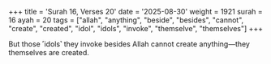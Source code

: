 +++
title = 'Surah 16, Verses 20'
date = '2025-08-30'
weight = 1921
surah = 16
ayah = 20
tags = ["allah", "anything", "beside", "besides", "cannot", "create", "created", "idol", "idols", "invoke", "themselve", "themselves"]
+++

But those ˹idols˺ they invoke besides Allah cannot create anything—they themselves are created.